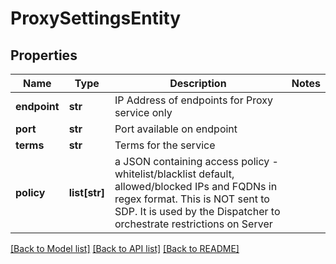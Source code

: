 # ProxySettingsEntity


## Properties
Name | Type | Description | Notes
------------ | ------------- | ------------- | -------------
**endpoint** | **str** | IP Address of endpoints for Proxy service only | 
**port** | **str** | Port available on endpoint | 
**terms** | **str** | Terms for the service | 
**policy** | **list[str]** | a JSON containing access policy - whitelist/blacklist default, allowed/blocked IPs and FQDNs in regex format. This is NOT sent to SDP. It is used by the Dispatcher to orchestrate restrictions on Server | 

[[Back to Model list]](../README.md#documentation-for-models) [[Back to API list]](../README.md#documentation-for-api-endpoints) [[Back to README]](../README.md)


